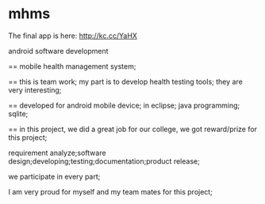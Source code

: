 mhms
====

The final app is here: 
http://kc.cc/YaHX

android software development


==
mobile health management system;

==
this is team work; my part is to develop health testing tools; they are very interesting;

==
developed for android mobile device;
in eclipse;
java programming;
sqlite;

==
in this project, we did a great job for our college, we got reward/prize for this project;

requirement analyze;software design;developing;testing;documentation;product release;

we participate in every part;

I am very proud for myself and my team mates for this project;
